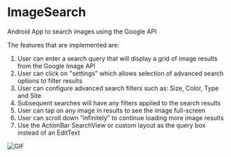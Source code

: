ImageSearch
===========

Android App to search images using the Google API


The features that are implemented are:

<ol>
<li> User can enter a search query that will display a grid of image results from the Google Image API</li>
<li> User can click on "settings" which allows selection of advanced search options to filter results</li>
<li> User can configure advanced search filters such as: Size, Color, Type and Site</li>
<li> Subsequent searches will have any filters applied to the search results</li>
<li> User can tap on any image in results to see the image full-screen</li>
<li> User can scroll down “infinitely” to continue loading more image results </li>
<li> Use the ActionBar SearchView or custom layout as the query box instead of an EditText</li>
</ol>

![GIF](imageSearch1.gif)
